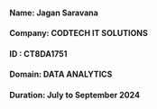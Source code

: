 #### Name: Jagan Saravana

#### Company: CODTECH IT SOLUTIONS

#### ID : CT8DA1751

#### Domain: DATA ANALYTICS

#### Duration: July to September 2024

